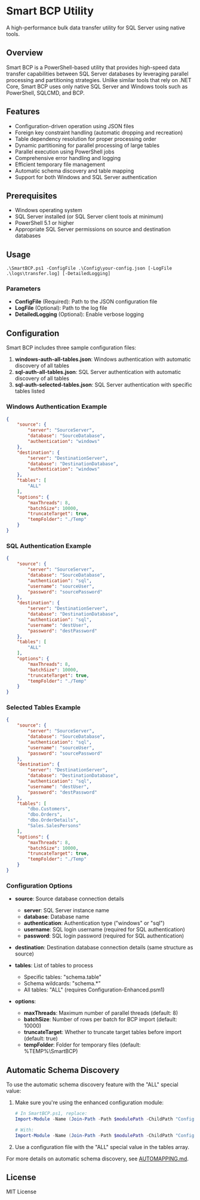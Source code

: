 # Smart BCP Utility

A high-performance bulk data transfer utility for SQL Server using native tools.

## Overview

Smart BCP is a PowerShell-based utility that provides high-speed data transfer capabilities between SQL Server databases by leveraging parallel processing and partitioning strategies. Unlike similar tools that rely on .NET Core, Smart BCP uses only native SQL Server and Windows tools such as PowerShell, SQLCMD, and BCP.

## Features

- Configuration-driven operation using JSON files
- Foreign key constraint handling (automatic dropping and recreation)
- Table dependency resolution for proper processing order
- Dynamic partitioning for parallel processing of large tables
- Parallel execution using PowerShell jobs
- Comprehensive error handling and logging
- Efficient temporary file management
- Automatic schema discovery and table mapping
- Support for both Windows and SQL Server authentication

## Prerequisites

- Windows operating system
- SQL Server installed (or SQL Server client tools at minimum)
- PowerShell 5.1 or higher
- Appropriate SQL Server permissions on source and destination databases

## Usage

```
.\SmartBCP.ps1 -ConfigFile .\Config\your-config.json [-LogFile .\logs\transfer.log] [-DetailedLogging]
```

### Parameters

- **ConfigFile** (Required): Path to the JSON configuration file
- **LogFile** (Optional): Path to the log file
- **DetailedLogging** (Optional): Enable verbose logging

## Configuration

Smart BCP includes three sample configuration files:

1. **windows-auth-all-tables.json**: Windows authentication with automatic discovery of all tables
2. **sql-auth-all-tables.json**: SQL Server authentication with automatic discovery of all tables
3. **sql-auth-selected-tables.json**: SQL Server authentication with specific tables listed

### Windows Authentication Example

```json
{
    "source": {
        "server": "SourceServer",
        "database": "SourceDatabase",
        "authentication": "windows"
    },
    "destination": {
        "server": "DestinationServer",
        "database": "DestinationDatabase",
        "authentication": "windows"
    },
    "tables": [
        "ALL"
    ],
    "options": {
        "maxThreads": 8,
        "batchSize": 10000,
        "truncateTarget": true,
        "tempFolder": "./Temp"
    }
}
```

### SQL Authentication Example

```json
{
    "source": {
        "server": "SourceServer",
        "database": "SourceDatabase",
        "authentication": "sql",
        "username": "sourceUser",
        "password": "sourcePassword"
    },
    "destination": {
        "server": "DestinationServer",
        "database": "DestinationDatabase",
        "authentication": "sql",
        "username": "destUser",
        "password": "destPassword"
    },
    "tables": [
        "ALL"
    ],
    "options": {
        "maxThreads": 8,
        "batchSize": 10000,
        "truncateTarget": true,
        "tempFolder": "./Temp"
    }
}
```

### Selected Tables Example

```json
{
    "source": {
        "server": "SourceServer",
        "database": "SourceDatabase",
        "authentication": "sql",
        "username": "sourceUser",
        "password": "sourcePassword"
    },
    "destination": {
        "server": "DestinationServer",
        "database": "DestinationDatabase",
        "authentication": "sql",
        "username": "destUser",
        "password": "destPassword"
    },
    "tables": [
        "dbo.Customers",
        "dbo.Orders",
        "dbo.OrderDetails",
        "Sales.SalesPersons"
    ],
    "options": {
        "maxThreads": 8,
        "batchSize": 10000,
        "truncateTarget": true,
        "tempFolder": "./Temp"
    }
}
```

### Configuration Options

- **source**: Source database connection details
  - **server**: SQL Server instance name
  - **database**: Database name
  - **authentication**: Authentication type ("windows" or "sql")
  - **username**: SQL login username (required for SQL authentication)
  - **password**: SQL login password (required for SQL authentication)
  
- **destination**: Destination database connection details (same structure as source)

- **tables**: List of tables to process
  - Specific tables: "schema.table"
  - Schema wildcards: "schema.*"
  - All tables: "ALL" (requires Configuration-Enhanced.psm1)

- **options**:
  - **maxThreads**: Maximum number of parallel threads (default: 8)
  - **batchSize**: Number of rows per batch for BCP import (default: 10000)
  - **truncateTarget**: Whether to truncate target tables before import (default: true)
  - **tempFolder**: Folder for temporary files (default: %TEMP%\SmartBCP)

## Automatic Schema Discovery

To use the automatic schema discovery feature with the "ALL" special value:

1. Make sure you're using the enhanced configuration module:
   ```powershell
   # In SmartBCP.ps1, replace:
   Import-Module -Name (Join-Path -Path $modulePath -ChildPath "Configuration.psm1") -Force
   
   # With:
   Import-Module -Name (Join-Path -Path $modulePath -ChildPath "Configuration-Enhanced.psm1") -Force
   ```

2. Use a configuration file with the "ALL" special value in the tables array.

For more details on automatic schema discovery, see [AUTOMAPPING.md](AUTOMAPPING.md).

## License

MIT License
